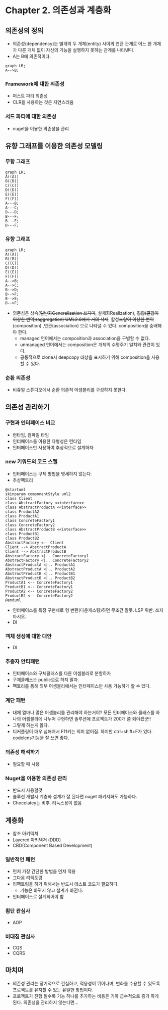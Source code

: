 # Chapter 2. 의존성과 계층화

## 의존성의 정의
- 의존성(dependency)는 별개의 두 개체(entity) 사이의 연관 관계로 어느 한 개체가 다른 개체 없이 자신의 기능을 실행하지 못하는 관계를 나타낸다.
- A는 B에 의존적이다.
```mermaid
graph LR;
A-->B;
```
### Framework에 대한 의존성
- 퍼스트 파티 의존성
- CLR을 사용하는 것은 자연스러움
### 서드 파티에 대한 의존성
- nuget을 이용한 의존성을 관리
## 유향 그래프를 이용한 의존성 모델링
### 무향 그래프
```mermaid
graph LR;
A((A))
B((B))
C((C))
D((D))
E((E))
F((F))
A---B;
A---C;
B---D;
B---F;
B---E;
D---F;
```
### 유향 그래프
```mermaid
graph LR;
A((A))
B((B))
C((C))
D((D))
E((E))
F((F))
A-->B;
A-->C;
B-->D;
B-->F;
B-->E;
D-->F;
```
- 의존성은 상속(~~일반화Generalization 쓰지마~~, 실체화Realization), ~~집합(결합이 이상한 번역)(aggregation) UML2.0에서 거의 삭제~~, 합성~~조합이 이상한 번역~~(composition) ,연관(association) 으로 나타낼 수 있다. composition을 숭배해야 한다.
  - managed 언어에서는 composition과 association을 구별할 수 없다.
  - unmanaged 언어에서는 composition은 개체의 수명주기 일치와 관련이 있다.
  - 공통적으로 clone시 deepcopy 대상을 표시하기 위해 composition을 사용 할 수 있다.
### 순환 의존성
  - 비쥬얼 스튜디오에서 순환 의존적 어셈블리를 구성하지 못한다.
## 의존성 관리하기
### 구현과 인터페이스 비교
  - 런타임, 컴파일 타임
  - 인터페이스를 이용한 다형성은 런타임
  - 인터페이스만 사용하여 추상적으로 설계하자
### new 키워드의 코드 스멜
  - 인터페이스는 구체 방법을 명세하지 않는다.
  - 추상팩토리
~~~plantuml
@startuml
skinparam componentStyle uml2
class Client
class AbstractFactory <<interface>>
class AbstractProductA <<interface>>
class ProductA2
class ProductA1
class ConcreteFactory1
class ConcreteFactory2
class AbstractProductB <<interface>>
class ProductB1
class ProductB2
AbstractFactory <-- Client
Client --> AbstractProductA
Client --> AbstractProductB
AbstractFactory <|.. ConcreteFactory1
AbstractFactory <|.. ConcreteFactory2
AbstractProductA <|.. ProductA1
AbstractProductA <|.. ProductA2
AbstractProductB <|.. ProductB1
AbstractProductB <|.. ProductB2
ProductA1 <-- ConcreteFactory1
ProductB1 <-- ConcreteFactory1
ProductA2 <-- ConcreteFactory2
ProductB2 <-- ConcreteFactory2
@enduml
~~~
   - 인터페이스를 특정 구현체로 형 변환(다운캐스팅)하면 무조건 잘못. LSP 위반. 쓰지마시오. 
   - DI
### 객체 생성에 대한 대안
   - DI
### 추종자 안티패턴
   - 인터페이스와 구체클래스를 다른 어셈블리로 분할하자
   - 구체클래스는 public으로 하지 말자. 
   - 팩토리를 통해 외부 어셈블리에서는 인터페이스만 사용 가능하게 할 수 있다.
### 계단 패턴
   - 대체 얼마나 많은 어셈블리를 관리해야 하는거야? 모든 인터페이스와 클래스를 하나의 어셈블리에 나누어 구현하면 솔루션에 프로젝트가 200개 쯤 되야겠군!!
   - 그렇게 하는게 옳다.
   - 디커플링이 매우 심해져서 F11키는 의미 없어짐. 하지만 ctrl+shift+F가 있다. codelens기능을 잘 쓰면 좋다.
### 의존성 해석하기
   - 필요할 때 사용

### Nuget을 이용한 의존성 관리
   - 반드시 사용할것
   - 솔루션 개발시 계층화 설계가 잘 된다면 nuget 패키지화도 가능하다.
   - Chocolatey는 비추. 리눅스용이 없음

## 계층화
   - 참조 아키텍쳐
   - Layered 아키텍쳐 (DDD)
   - CBD(Component Based Development)
### 일반적인 패턴
   - 먼저 가장 간단한 방법을 먼저 적용
   - 그다음 리팩토링
   - 리팩토링을 하기 위해서는 반드시 테스트 코드가 필요하다.
      - 기능은 바뀌지 않고 설계가 바뀐다.
   - 인터페이스로 설계되어야 함
### 횡단 관심사
   - AOP
### 비대칭 관심사
   - CQS
   - CQRS
## 마치며
   - 의존성 관리는 장기적으로 건실하고, 적응성이 뛰어나며, 변화를 수용할 수 있도록 프로젝트를 유지할 수 있는 유일한 방법이다.
   - 프로젝트가 진행 될수록 기능 하나를 추가하는 비용은 기하 급수적으로 증가 하게 된다. 의존성을 관리하지 않는다면...